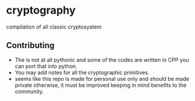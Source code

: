 # cryptography
compilation of all classic cryptosystem 


## Contributing
* The is not at all pythonic and some of the codes are written in CPP you can port that into python. 
* You may add notes for all the cryptographic primitives.
* seems like this repo is made for personal use only and should be made private otherwise, it must be improved keeping in mind benefits to the community.
